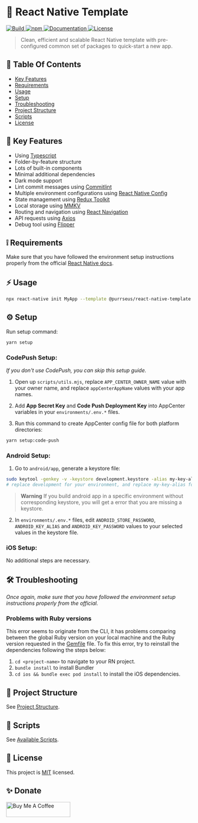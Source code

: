# :seedling: React Native Template

<p>
  <a href="#seedling-react-native-template">
    <img alt="Build" src="https://github.com/thiendo261/react-native-template/actions/workflows/npm-publish.yml/badge.svg">
  </a>
  <a href="https://www.npmjs.com/package/@purrseus/react-native-template">
    <img alt="npm" src="https://img.shields.io/npm/v/@purrseus/react-native-template.svg?logo=npm">
  </a>
  <a href="https://github.com/thiendo261/react-native-template#readme">
    <img alt="Documentation" src="https://img.shields.io/badge/documentation-yes-brightgreen.svg" />
  </a>
  <a href="https://github.com/thiendo261/react-native-template/blob/HEAD/LICENSE">
    <img alt="License" src="https://img.shields.io/github/license/thiendo261/react-native-template.svg">
  </a>
</p>

> Clean, efficient and scalable React Native template with pre-configured common set of packages to quick-start a new app.

## :bookmark: Table Of Contents

- [Key Features](#star2-key-features)
- [Requirements](#grey_exclamation-requirements)
- [Usage](#zap-usage)
- [Setup](#gear-setup)
- [Troubleshooting](#hammer_and_wrench-troubleshooting)
- [Project Structure](#deciduous_tree-project-structure)
- [Scripts](#page_with_curl-scripts)
- [License](#page_facing_up-license)

## :star2: Key Features

- Using [Typescript](https://www.typescriptlang.org)
- Folder-by-feature structure
- Lots of built-in components
- Minimal additional dependencies
- Dark mode support
- Lint commit messages using [Commitlint](https://github.com/conventional-changelog/commitlint)
- Multiple environment configurations using [React Native Config](https://github.com/luggit/react-native-config)
- State management using [Redux Toolkit](https://redux-toolkit.js.org)
- Local storage using [MMKV](https://github.com/mrousavy/react-native-mmkv)
- Routing and navigation using [React Navigation](https://reactnavigation.org/)
- API requests using [Axios](https://axios-http.com)
- Debug tool using [Flipper](https://fbflipper.com)

## :grey_exclamation: Requirements

Make sure that you have followed the environment setup instructions properly from the official [React Native docs](https://reactnative.dev/docs/environment-setup).

## :zap: Usage

```sh
npx react-native init MyApp --template @purrseus/react-native-template
```

## :gear: Setup

Run setup command:

```sh
yarn setup
```

### CodePush Setup:

_If you don't use CodePush, you can skip this setup guide._

1. Open up `scripts/utils.mjs`, replace `APP_CENTER_OWNER_NAME` value with your owner name, and replace `appCenterAppName` values with your app names.

2. Add **App Secret Key** and **Code Push Deployment Key** into AppCenter variables in your `environments/.env.*` files.

3. Run this command to create AppCenter config file for both platform directories:

```sh
yarn setup:code-push
```

### Android Setup:

1. Go to `android/app`, generate a keystore file:

```sh
sudo keytool -genkey -v -keystore development.keystore -alias my-key-alias -keyalg RSA -keysize 2048 -validity 10000
# replace development for your environment, and replace my-key-alias for your alias
```

> **Warning**
> If you build android app in a specific environment without corresponding keystore, you will get a error that you are missing a keystore.

2. In `environments/.env.*` files, edit `ANDROID_STORE_PASSWORD`, `ANDROID_KEY_ALIAS` and `ANDROID_KEY_PASSWORD` values to your selected values in the keystore file.

### iOS Setup:

No additional steps are necessary.

## :hammer_and_wrench: Troubleshooting

_Once again, make sure that you have followed the environment setup instructions properly from the official._

### Problems with Ruby versions

This error seems to originate from the CLI, it has problems comparing between the global Ruby version on your local machine and the Ruby version requested in the [Gemfile](./template/Gemfile) file. To fix this error, try to reinstall the dependencies following the steps below:

1. `cd <project-name>` to navigate to your RN project.
2. `bundle install` to install Bundler
3. `cd ios && bundle exec pod install` to install the iOS dependencies.

## :deciduous_tree: Project Structure

See [Project Structure](./docs/project-structure.md).

## :page_with_curl: Scripts

See [Available Scripts](./docs/scripts.md).

## :page_facing_up: License

This project is [MIT](./LICENSE) licensed.

## :sparkles: Donate

<a href="https://www.buymeacoffee.com/thiendo261" target="_blank">
  <img src="https://cdn.buymeacoffee.com/buttons/default-orange.png" alt="Buy Me A Coffee" height="41" width="174">
</a>
